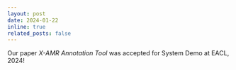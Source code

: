 ```yaml
---
layout: post
date: 2024-01-22
inline: true
related_posts: false
---
```


Our paper *X-AMR Annotation Tool* was accepted for System Demo at EACL, 2024!
